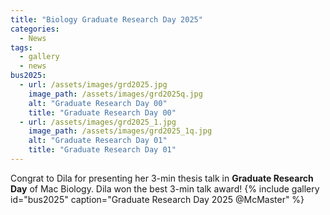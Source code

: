 ```yaml
---
title: "Biology Graduate Research Day 2025"
categories:
  - News
tags:
  - gallery
  - news
bus2025:
  - url: /assets/images/grd2025.jpg
    image_path: /assets/images/grd2025q.jpg
    alt: "Graduate Research Day 00"
    title: "Graduate Research Day 00"
  - url: /assets/images/grd2025_1.jpg
    image_path: /assets/images/grd2025_1q.jpg
    alt: "Graduate Research Day 01"
    title: "Graduate Research Day 01"
---
```


Congrat to Dila for presenting her 3-min thesis talk in **Graduate Research Day** of Mac Biology. Dila won the best 3-min talk award!
{% include gallery id="bus2025" caption="Graduate Research Day 2025 @McMaster" %}
